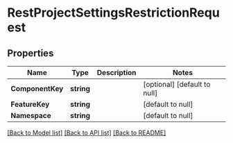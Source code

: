 # RestProjectSettingsRestrictionRequest

## Properties
Name | Type | Description | Notes
------------ | ------------- | ------------- | -------------
**ComponentKey** | **string** |  | [optional] [default to null]
**FeatureKey** | **string** |  | [default to null]
**Namespace** | **string** |  | [default to null]

[[Back to Model list]](../README.md#documentation-for-models) [[Back to API list]](../README.md#documentation-for-api-endpoints) [[Back to README]](../README.md)

